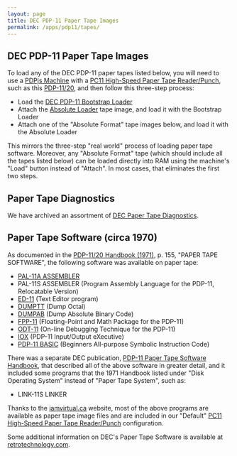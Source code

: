 ```yaml
---
layout: page
title: DEC PDP-11 Paper Tape Images
permalink: /apps/pdp11/tapes/
---
```


DEC PDP-11 Paper Tape Images
----------------------------

To load any of the DEC PDP-11 paper tapes listed below, you will need to use a [PDPjs Machine](/devices/pdp11/machine/)
with a [PC11 High-Speed Paper Tape Reader/Punch](/devices/pdp11/pc11/), such as this
[PDP-11/20](/devices/pdp11/machine/1120/basic/debugger), and then follow this three-step process:

- Load the [DEC PDP-11 Bootstrap Loader](/apps/pdp11/boot/bootstrap/)
- Attach the [Absolute Loader](absloader/) tape image, and load it with the Bootstrap Loader
- Attach one of the "Absolute Format" tape images below, and load it with the Absolute Loader 

This mirrors the three-step "real world" process of loading paper tape software.  Moreover, any "Absolute
Format" tape (which should include all the tapes listed below) can be loaded directly into RAM using the
machine's "Load" button instead of "Attach".  In most cases, that eliminates the first two steps.

Paper Tape Diagnostics
----------------------

We have archived an assortment of [DEC Paper Tape Diagnostics](diags/).

Paper Tape Software (circa 1970)
--------------------------------

As documented in the [PDP-11/20 Handbook (1971)](http://archive.pcjs.org/pubs/dec/pdp11/1120/PDP1120_Handbook_1971.pdf),
p. 155, "PAPER TAPE SOFTWARE", the following software was available on paper tape:

- [PAL-11A ASSEMBLER](pal11a/)
- PAL-11S ASSEMBLER (Program Assembly Language for the PDP-11, Relocatable Version)
- [ED-11](ed11/) (Text Editor program)
- [DUMPTT](dumptt/) (Dump Octal)
- [DUMPAB](dumpab/) (Dump Absolute Binary Code)
- [FPP-11](fpp11/) (Floating-Point and Math Package for the PDP-11)
- [ODT-11](odt11/) (On-line Debugging Technique for the PDP-11)
- [IOX](iox/) (PDP-11 Input/Output eXecutive)
- [PDP-11 BASIC](basic/) (Beginners All-purpose Symbolic Instruction Code)

There was a separate DEC publication, [PDP-11 Paper Tape Software Handbook](http://archive.pcjs.org/pubs/dec/pdp11/pc11/Paper_Tape_Software_Handbook.pdf),
that described all of the above software in greater detail, and it included some programs that the 1971 Handbook listed under
"Disk Operating System" instead of "Paper Tape System", such as:

- LINK-11S LINKER

Thanks to the [iamvirtual.ca](http://iamvirtual.ca/PDP-11/PTS-11/PTS-11.htm) website, most of the above programs are
available as paper tape image files and are included in our "Default" [PC11 High-Speed Paper Tape Reader/Punch](/devices/pdp11/pc11/)
configuration.

Some additional information on DEC's Paper Tape Software is available at [retrotechnology.com](http://retrotechnology.com/pdp11/11_20_PTS.html).
